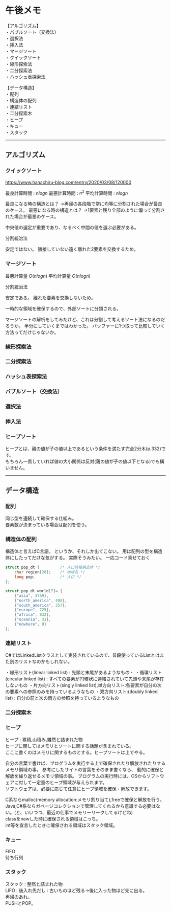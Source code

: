 # 午後メモ

【アルゴリズム】  
・バブルソート（交換法）  
・選択法  
・挿入法  
・マージソート  
・クイックソート  
・線形探索法  
・二分探索法  
・ハッシュ表探索法  

【データ構造】  
・配列  
・構造体の配列  
・連結リスト  
・二分探索木  
・ヒープ  
・キュー  
・スタック  

---

## アルゴリズム

### クイックソート

<https://www.hanachiru-blog.com/entry/2020/03/08/120000>  

最良計算時間 : $n log n$
最悪計算時間 : $n^2$
平均計算時間 : $n log n$

最良になる時の構造とは？
→再帰の各段階で常に均等に分割された場合が最良のケース。
最悪になる時の構造とは？
→1要素と残り全部のように偏って分割された場合が最悪のケース。

中央値の選定が重要であり、なるべく中間の値を選ぶ必要がある。

分割統治法

安定ではない。
隣接していない遠く離れた2要素を交換するため。

### マージソート

最悪計算量 $O(n log n)$
平均計算量 $O(n log n)$

分割統治法

安定である。
離れた要素を交換しないため。

一時的な領域を確保するので、外部ソートに分類される。

マージソートの解析をしてみたけど、これは分割して考えるソート法になるのだろうか。
半分にしていくまではわかった。
バッファーに1つ取って比較していく方法ってだけじゃないか。

### 線形探索法

### 二分探索法

### ハッシュ表探索法

### バブルソート（交換法）

### 選択法

### 挿入法

### ヒープソート

ヒープとは、親の値が子の値以上であるという条件を満たす完全2分木(p.332)です。  
もちろん一貫していれば値の大小関係は反対(親の値が子の値以下となる)でも構いません。  

---

## データ構造

### 配列

同じ型を連続して確保する仕組み。  
要素数が決まっている場合は配列を使う。  

### 構造体の配列

構造体と言えばC言語。
というか、それしか出てこない。
用は配列の型を構造体にしたってだけな気がする。
実際そうみたい。
一応コード乗せておく

``` C
struct pop_dt {         /* 人口情報構造体 */
    char region[20];    /* 地域名 */
    long pop;           /* 人口 */
};

struct pop_dt world[7]= {
    {"asia", 3769},
    {"north_america", 498},
    {"south_america", 357},
    {"europe", 725},
    {"africa", 832},
    {"oceania", 31},
    {"nowhere", 0}
};
```

### 連結リスト

C#ではLinkedListクラスとして実装されているので、普段使っているListとはまた別のリストなのかもしれない。

・線形リスト(linear linked list) : 先頭と末尾があるようなもの・
・循環リスト(circular linked list) : すべての要素が円環状に連結されていて先頭や末尾が存在しないもの
・片方向リスト(singly linked list),単方向リスト:各要素が自分の次の要素への参照のみを持っているようなもの
・双方向リスト:(doubly linked list) : 自分の前と次の両方の参照を持っているようなもの

### 二分探索木

### ヒープ

ヒープ : 累積,山積み,雑然と詰まれた物  
ヒープに関してはメモリとソートに関する話題が含まれている。  
ここに書くのはメモリに関するものとする。ヒープソートは上でやる。  

自分の言葉で書けば、プログラムを実行する上で確保されたり解放されたりするメモリ領域の事。
参考にしたサイトの言葉をそのまま書くなら、
動的に確保と解放を繰り返せるメモリ領域の事。
プログラムの実行時には、OSからソフトウェアに対して一定量のヒープ領域が与えられます。  
ソフトウェアは、必要に応じて任意にヒープ領域を確保・解放できます。  

C系ならmalloc(memory allocation:メモリ割り当て),freeで確保と解放を行う。  
Java,C#系ならガベージコレクションで管理してくれるから意識する必要はない。(と、いいつつ、最近の仕事でメモリーリークしてるけどね)  
classをnewした時に確保される領域はこっち。  
int等を宣言したときに確保される領域はスタック領域。  

### キュー

FIFO  
待ち行列  

### スタック

スタック : 整然と詰まれた物  
LIFO : 後入れ先だし : 古いものほど残る→後に入った物ほど先に出る。  
再帰のあれ。  
PUSHとPOP。  
